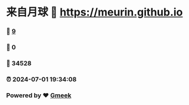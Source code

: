 # 来自月球 :link: https://meurin.github.io 
### :page_facing_up: [9](https://meurin.github.io/tag.html) 
### :speech_balloon: 0 
### :hibiscus: 34528 
### :alarm_clock: 2024-07-01 19:34:08 
### Powered by :heart: [Gmeek](https://github.com/Meekdai/Gmeek)
